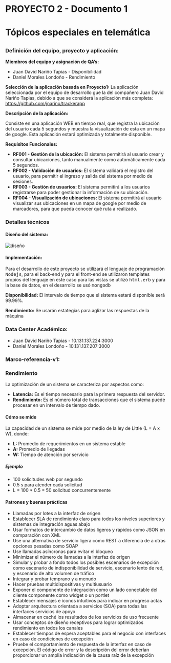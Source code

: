 # PROYECTO 2 - Documento 1<h1>
# Tópicos especiales en telemática <h2>

### Definición del equipo, proyecto y aplicación:
__Miembros del equipo y asignación de QA’s:__
* Juan David Nariño Tapias  - Disponibilidad
* Daniel Morales Londoño    - Rendimiento

__Selección de la aplicación basada en Proyecto1:__
La aplicación seleccionada por el equipo de desarrollo gue la del compañero Juan David Nariño Tapias, debido a que se considerá la aplicación más completa: https://github.com/jnarino/trackerapp

__Descripción de la aplicación:__


Consiste en una aplicación WEB en tiempo real, que registra la ubicación del usuario cada 5 segundos y muestra la visualización de esta en un mapa de google. Esta aplicación estará optimizada y totalmente disponible.

__Requisitos Funcionales:__

* __RF001 - Gestión de la ubicación:__ El sistema permitirá al usuario crear y consultar ubicaciones, tanto manualmente como automáticamente cada 5 segundos.
* __RF002 - Validación de usuarios:__ El sistema validará el registro del usuario, para permitir el ingreso y salida del sistema por medio de sesiones.
* __RF003 - Gestión de usuarios:__ El sistema permitirá a los usuarios registrarse para poder gestionar la información de su ubicación.
* __RF004 - Visualización de ubicaciones:__ El sistema permitirá al usuario visualizar sus ubicaciones en un mapa de google por medio de marcadores, para que pueda conocer qué ruta a realizado. 

### Detalles técnicos

#### Diseño del sistema:
![diseño](https://drive.google.com/file/d/1qFOdUfaA5hwZijSyU2UL4OkKMvpsDxeh/view)

#### Implementación:

Para el desarrollo de este proyecto se utilizará el lenguaje de programación <tt>Nodejs</tt>, para el back-end y para el front-end se utilizaron templates propios del lenguaje en este caso para las vistas se utilizó <tt>html.erb</tt> y para la base de datos, en el desarrollo se usó <tt>mongodb</tt>

__Disponibilidad:__ El intervalo de tiempo que el sistema estará disponible será 99.99%.

__Rendimiento:__ Se usarán estategias para aglizar las respuestas de la máquina

### Data Center Académico:
* Juan David Nariño Tapias  - 10.131.137.224:3000 
* Daniel Morales Londoño    - 10.131.137.207:3000

### Marco-referencia-v1:

### Rendimiento

La optimización de un sistema se caracteriza por aspectos como:
* __Latencia:__ Es el tiempo necesario para la primera respuesta del servidor.
* __Rendimiento:__ Es el número total de transacciones que el sistema puede procesar en un intervalo de tiempo dado.


#### Cómo se mide

La capacidad de un sistema se mide por medio de la ley de Little (L = A x W), donde:
* __L:__ Promedio de requerimientos en un sistema estable
* __A:__ Promedio de llegadas
* __W:__ Tiempo de atención por servicio

##### Ejemplo
* 100 solicitudes web por segundo
* 0.5 s para atender cada solicitud
* L = 100 * 0.5 = 50 solicitud concurrentemente

#### Patrones y buenas prácticas

* Llamadas por lotes a la interfaz de origen
* Establecer SLA de rendimiento claro para todos los niveles superiores y sistemas de integración aguas abajo
* Usar formatos de intercambio de datos ligeros y rápidos como JSON en comparación con XML
* Use una alternativa de servicio ligera como REST a diferencia de a otras opciones pesadas como SOAP
* Use llamadas asíncronas para evitar el bloqueo
* Minimizar el número de llamadas a la interfaz de origen
* Simular y probar a fondo todos los posibles escenarios de excepción como escenario de indisponibilidad de servicio, escenario lento de red, y escenario de alto volumen de tráfico
* Integrar y probar temprano y a menudo
* Hacer pruebas multidispositivas y multiusuario
* Exponer el componente de integración como un lado conectable del cliente componente como widget o un portlet
* Establecer mensajes e íconos intuitivos para indicar en progreso actas
* Adoptar arquitectura orientada a servicios (SOA) para todas las interfaces servicios de apoyo
* Almacenar en caché los resultados de los servicios de uso frecuente
* Usar conceptos de diseño receptivos para lograr optimizados rendimiento en todos los canales
* Establecer tiempos de espera aceptables para el negocio con interfaces en caso de condiciones de excepción
* Pruebe el comportamiento de respuesta de la interfaz en caso de excepción. El código de error y la descripción del error deberían proporcionar un amplia indicación de la causa raíz de la excepción
